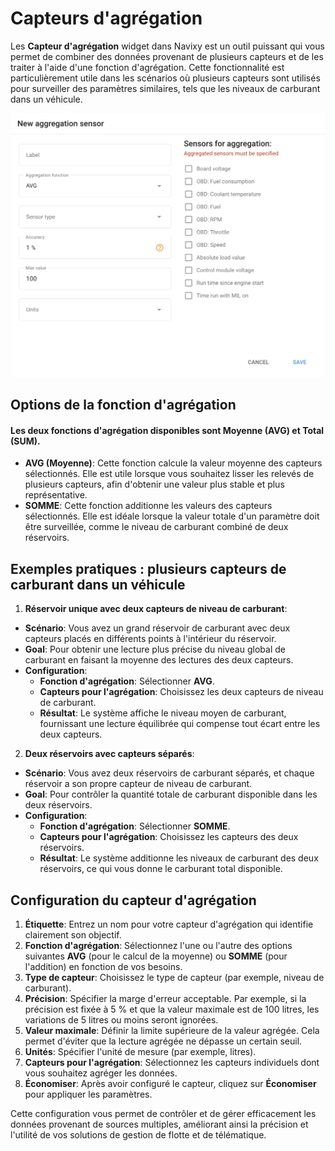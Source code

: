# Capteurs d'agrégation

Les **Capteur d'agrégation** widget dans Navixy est un outil puissant qui vous permet de combiner des données provenant de plusieurs capteurs et de les traiter à l'aide d'une fonction d'agrégation. Cette fonctionnalité est particulièrement utile dans les scénarios où plusieurs capteurs sont utilisés pour surveiller des paramètres similaires, tels que les niveaux de carburant dans un véhicule.

![image-20240815-205851.png](../../../guide-de-litilizateur/appareils-et-parametres/capteurs-pour-vehicules/attachments/image-20240815-205851.png)

## Options de la fonction d'agrégation

#### Les deux fonctions d'agrégation disponibles sont **Moyenne (AVG)** et **Total (SUM)**.

* **AVG (Moyenne)**: Cette fonction calcule la valeur moyenne des capteurs sélectionnés. Elle est utile lorsque vous souhaitez lisser les relevés de plusieurs capteurs, afin d'obtenir une valeur plus stable et plus représentative.
* **SOMME**: Cette fonction additionne les valeurs des capteurs sélectionnés. Elle est idéale lorsque la valeur totale d'un paramètre doit être surveillée, comme le niveau de carburant combiné de deux réservoirs.

## Exemples pratiques : plusieurs capteurs de carburant dans un véhicule

1. **Réservoir unique avec deux capteurs de niveau de carburant**:

* **Scénario**: Vous avez un grand réservoir de carburant avec deux capteurs placés en différents points à l'intérieur du réservoir.
* **Goal**: Pour obtenir une lecture plus précise du niveau global de carburant en faisant la moyenne des lectures des deux capteurs.
* **Configuration**:
  * **Fonction d'agrégation**: Sélectionner **AVG**.
  * **Capteurs pour l'agrégation**: Choisissez les deux capteurs de niveau de carburant.
  * **Résultat**: Le système affiche le niveau moyen de carburant, fournissant une lecture équilibrée qui compense tout écart entre les deux capteurs.

2. **Deux réservoirs avec capteurs séparés**:

* **Scénario**: Vous avez deux réservoirs de carburant séparés, et chaque réservoir a son propre capteur de niveau de carburant.
* **Goal**: Pour contrôler la quantité totale de carburant disponible dans les deux réservoirs.
* **Configuration**:
  * **Fonction d'agrégation**: Sélectionner **SOMME**.
  * **Capteurs pour l'agrégation**: Choisissez les capteurs des deux réservoirs.
  * **Résultat**: Le système additionne les niveaux de carburant des deux réservoirs, ce qui vous donne le carburant total disponible.

## Configuration du capteur d'agrégation

1. **Étiquette**: Entrez un nom pour votre capteur d'agrégation qui identifie clairement son objectif.
2. **Fonction d'agrégation**: Sélectionnez l'une ou l'autre des options suivantes **AVG** (pour le calcul de la moyenne) ou **SOMME** (pour l'addition) en fonction de vos besoins.
3. **Type de capteur**: Choisissez le type de capteur (par exemple, niveau de carburant).
4. **Précision**: Spécifier la marge d'erreur acceptable. Par exemple, si la précision est fixée à 5 % et que la valeur maximale est de 100 litres, les variations de 5 litres ou moins seront ignorées.
5. **Valeur maximale**: Définir la limite supérieure de la valeur agrégée. Cela permet d'éviter que la lecture agrégée ne dépasse un certain seuil.
6. **Unités**: Spécifier l'unité de mesure (par exemple, litres).
7. **Capteurs pour l'agrégation**: Sélectionnez les capteurs individuels dont vous souhaitez agréger les données.
8. **Économiser**: Après avoir configuré le capteur, cliquez sur **Économiser** pour appliquer les paramètres.

Cette configuration vous permet de contrôler et de gérer efficacement les données provenant de sources multiples, améliorant ainsi la précision et l'utilité de vos solutions de gestion de flotte et de télématique.

